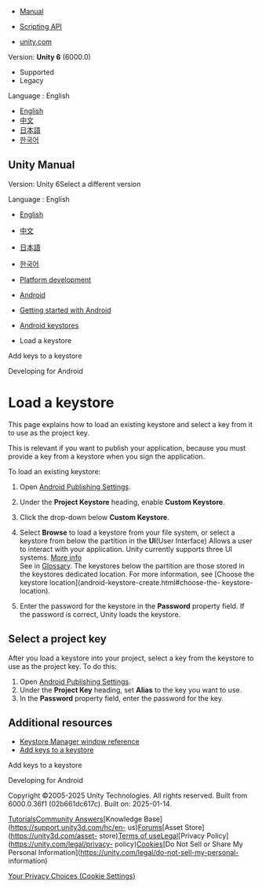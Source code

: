 [](https://docs.unity3d.com)

  * [Manual](../Manual/index.html)
  * [Scripting API](../ScriptReference/index.html)

  * [unity.com](https://unity.com/)

Version: **Unity 6** (6000.0)

  * Supported
  * Legacy

Language : English

  * [English](/Manual/android-keystore-load.html)
  * [中文](/cn/current/Manual/android-keystore-load.html)
  * [日本語](/ja/current/Manual/android-keystore-load.html)
  * [한국어](/kr/current/Manual/android-keystore-load.html)

[](https://docs.unity3d.com)

## Unity Manual

Version: Unity 6Select a different version

Language : English

  * [English](/Manual/android-keystore-load.html)
  * [中文](/cn/current/Manual/android-keystore-load.html)
  * [日本語](/ja/current/Manual/android-keystore-load.html)
  * [한국어](/kr/current/Manual/android-keystore-load.html)

  * [Platform development ](PlatformSpecific.html)
  * [Android](android.html)
  * [Getting started with Android](android-getting-started.html)
  * [Android keystores](android-keystore.html)
  * Load a keystore

[](android-keystore-add-keys.html)

Add keys to a keystore

[](android-developing.html)

Developing for Android

# Load a keystore

This page explains how to load an existing keystore and select a key from it
to use as the project key.

This is relevant if you want to publish your application, because you must
provide a key from a keystore when you sign the application.

To load an existing keystore:

  1. Open [Android Publishing Settings](class-PlayerSettingsAndroid.html#Publishing).
  2. Under the **Project Keystore** heading, enable **Custom Keystore**.
  3. Click the drop-down below **Custom Keystore**.
  4. Select **Browse** to load a keystore from your file system, or select a keystore from below the partition in the **UI**(User Interface) Allows a user to interact with your application. Unity currently supports three UI systems. [More info](UI-system-compare.html)  
See in [Glossary](Glossary.html#UI). The keystores below the partition are
those stored in the keystores dedicated location. For more information, see
[Choose the keystore location](android-keystore-create.html#choose-the-
keystore-location).

  5. Enter the password for the keystore in the **Password** property field. If the password is correct, Unity loads the keystore.

## Select a project key

After you load a keystore into your project, select a key from the keystore to
use as the project key. To do this:

  1. Open [Android Publishing Settings](class-PlayerSettingsAndroid.html#Publishing).
  2. Under the **Project Key** heading, set **Alias** to the key you want to use.
  3. In the **Password** property field, enter the password for the key.

## Additional resources

  * [Keystore Manager window reference](android-keystore-manager.html)
  * [Add keys to a keystore](android-keystore-add-keys.html)

[](android-keystore-add-keys.html)

Add keys to a keystore

[](android-developing.html)

Developing for Android

Copyright ©2005-2025 Unity Technologies. All rights reserved. Built from
6000.0.36f1 (02b661dc617c). Built on: 2025-01-14.

[Tutorials](https://learn.unity.com/)[Community
Answers](https://answers.unity3d.com)[Knowledge
Base](https://support.unity3d.com/hc/en-
us)[Forums](https://forum.unity3d.com)[Asset Store](https://unity3d.com/asset-
store)[Terms of
use](https://docs.unity3d.com/Manual/TermsOfUse.html)[Legal](https://unity.com/legal)[Privacy
Policy](https://unity.com/legal/privacy-
policy)[Cookies](https://unity.com/legal/cookie-policy)[Do Not Sell or Share
My Personal Information](https://unity.com/legal/do-not-sell-my-personal-
information)

[Your Privacy Choices (Cookie Settings)](javascript:void\(0\);)

